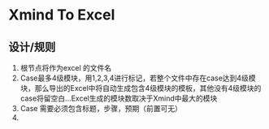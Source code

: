 # Xmind To Excel



## 设计/规则

1. 根节点将作为excel 的文件名
2. Case最多4级模块，用1,2,3,4进行标记，若整个文件中存在case达到4级模块，那么导出的Excel中将自动生成包含4级模块的模板，其他没有4级模块的case将留空白...Excel生成的模块数取决于Xmind中最大的模块
3. Case 需要必须包含标题，步骤，预期（前置可无）
4. 







